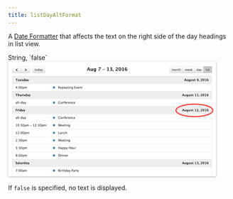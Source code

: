 ```yaml
---
title: listDayAltFormat
---
```


A [Date Formatter](date-formatting) that affects the text on the right side of the day headings in list view.

<div class='spec' markdown='1'>
String, `false`
</div>

<img src='listDayAltFormat.png' width='468' height='259' style='box-shadow: 0 1px 4px rgba(0,0,0,.3)' alt='displaying alt date strings' />

If `false` is specified, no text is displayed.
